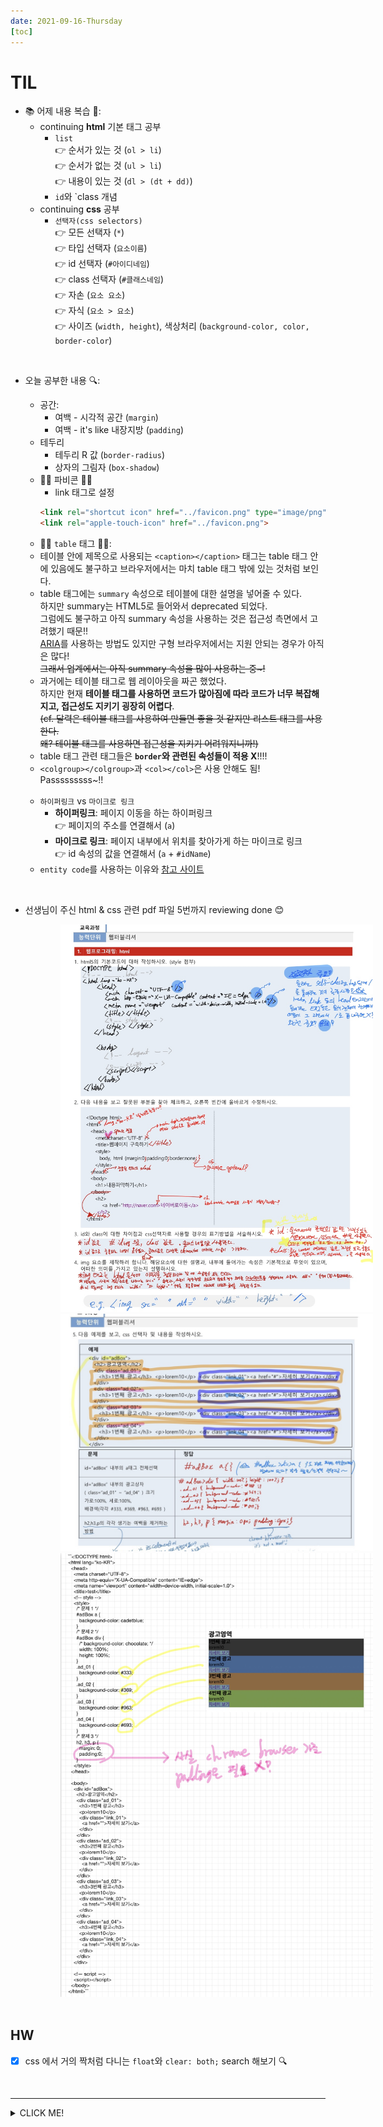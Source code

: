 ```yaml
---
date: 2021-09-16-Thursday
[toc]
---
```


# TIL 
- 📚 어제 내용 복습  📖:    
  - continuing **html** 기본 태그 공부
    - `list`       
    👉 순서가 있는 것 (`ol > li`)      
    👉 순서가 없는 것 (`ul > li`)    
    👉 내용이 있는 것 (`dl > (dt + dd)`)
    - `id`와 `class 개념 
  - continuing **css** 공부
    - `선택자(css selectors)`       
    👉 모든 선택자 (`*`)      
    👉 타입 선택자 (`요소이름`)    
    👉 id 선택자 (`#아이디네임`)     
    👉 class 선택자 (`#클래스네임`)    
    👉 자손 (`요소 요소`)    
    👉 자식 (`요소 > 요소`)     
    👉 사이즈 (`width, height`), 색상처리 (`background-color, color, border-color`)

<br /> 
  
- 오늘 공부한 내용 🔍: 
  - 공간:            
    - 여백 - 시각적 공간 (`margin`)      
    - 여백 - it's like 내장지방 (`padding`)    
  - 테두리    
    - 테두리 R 값 (`border-radius`)    
    - 상자의 그림자 (`box-shadow`)
  - 📍📍 파비콘 📍📍  
    - link 태그로 설정      
    ```Html 
    <link rel="shortcut icon" href="../favicon.png" type="image/png">
    <link rel="apple-touch-icon" href="../favicon.png">
    ```
  - 📍📍 `table` 태그 📍📍:
   - 테이블 안에 제목으로 사용되는 `<caption></caption>` 태그는 table 태그 안에 있음에도 불구하고 브라우저에서는 마치 table 태그 밖에 있는 것처럼 보인다. 
   - table 태그에는 `summary` 속성으로 테이블에 대한 설명을 넣어줄 수 있다.    
   하지만 summary는 HTML5로 들어와서 deprecated 되었다.    
   그럼에도 불구하고 아직 summary 속성을 사용하는 것은 접근성 측면에서 고려했기 때문!!    
   [ARIA](https://developer.mozilla.org/ko/docs/Web/Accessibility/ARIA/forms/Basic_form_hints)를 사용하는 방법도 있지만 구형 브라우저에서는 지원 안되는 경우가 아직은 많다!       
   ~~그래서 업계에서는 아직 summary 속성을 많이 사용하는 중~!~~       
   - 과거에는 테이블 태그로 웹 레이아웃을 짜곤 했었다.     
   하지만 현재 **테이블 태그를 사용하면 코드가 많아짐에 따라 코드가 너무 복잡해지고, 접근성도 지키기 굉장히 어렵다**.    
   ~~(cf. 달력은 테이블 태그를 사용하여 만들면 좋을 것 같지만 리스트 태그를 사용한다.     
   왜? 테이블 태그를 사용하면 접근성을 지키기 어려워지니까!)~~
   - table 태그 관련 태그들은 **`border`와 관련된 속성들이 적용 X**!!!!
   - `<colgroup></colgroup>`과 `<col></col>`은 사용 안해도 됨!    
   Passsssssss~!!
   
   <br />

  - `하이퍼링크` vs `마이크로 링크`
    - **하이퍼링크**: 페이지 이동을 하는 하이퍼링크     
    👉 페이지의 주소를 연결해서 (`a`)
    - **마이크로 링크**: 페이지 내부에서 위치를 찾아가게 하는 마이크로 링크    
    👉 id 속성의 값을 연결해서  (`a` + `#idName`)
  - `entity code`를 사용하는 이유와 [참고 사이트](https://alonehistory.tistory.com/12)          

<br /> 

- 선생님이 주신 html & css 관련 pdf 파일 5번까지 reviewing done 😊   

<img src="./images/assignment_1.png" alt="숙제 pdf 캡쳐본" width="500px" style="padding-left:80px;" />
<br /> 

<img src="./images/assignment_2.png" alt="숙제 pdf 캡쳐본" width="500px" style="padding-left:80px;" />
<br /> 


<img src="./images/assignment_3.png" alt="숙제 pdf 캡쳐본" width="500px" style="padding-left:80px;" />

<br /> 
<br />

## HW
- [x] css 에서 거의 짝처럼 다니는 `float`와 `clear: both;` search 해보기 🔍 

<br />

---

<details>
<summary>CLICK ME!</summary>  

- cf.  
  - https://coding-factory.tistory.com/184
  - https://htmlreference.io/
  - https://aboooks.tistory.com/59
  - https://blog.daum.net/janustop/71

</detials>  



